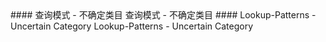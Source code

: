 <cn>
#### 查询模式 - 不确定类目
查询模式 - 不确定类目
</cn>

<us>
#### Lookup-Patterns - Uncertain Category
Lookup-Patterns - Uncertain Category
</us>
